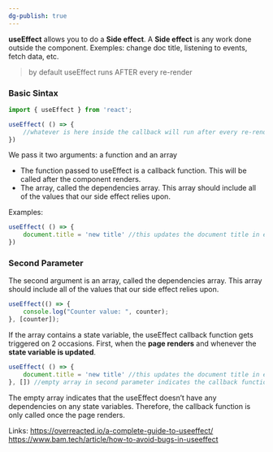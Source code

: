```yaml
---
dg-publish: true
---
```


**useEffect** allows you to do a **Side effect**. A **Side effect** is any work done outside the component.
Exemples: change doc title, listening to events, fetch data, etc.

> by default useEffect runs AFTER every re-render



### Basic Sintax

```ts
import { useEffect } from 'react';

useEffect( () => {
    //whatever is here inside the callback will run after every re-render
})
```
We pass it two arguments: a function and an array
- The function passed to useEffect is a callback function. This will be called after the component renders.
- The array, called the dependencies array. This array should include all of the values that our side effect relies upon.

Examples:
```ts
useEffect( () => {
    document.title = 'new title' //this updates the document title in every re-render
})
```



### Second Parameter

The second argument is an array, called the dependencies array. This array should include all of the values that our side effect relies upon.
```js
useEffect(() => { 
    console.log("Counter value: ", counter); 
}, [counter]); 
```
If the array contains a state variable, the useEffect callback function gets triggered on 2 occasions. First, when the **page renders** and whenever the **state variable is updated**.


```ts
useEffect( () => {
    document.title = 'new title' //this updates the document title in every re-render
}, []) //empty array in second parameter indicates the callback function is only called once the page renders.
```
The empty array indicates that the useEffect doesn’t have any dependencies on any state variables. Therefore, the callback function is only called once the page renders. 





Links:
https://overreacted.io/a-complete-guide-to-useeffect/
https://www.bam.tech/article/how-to-avoid-bugs-in-useeffect
